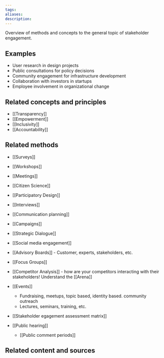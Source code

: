 ```yaml
---
tags: 
aliases: 
description:
---
```

Overview of methods and concepts to the general topic of stakeholder engagement. 

## Examples 
- User research in design projects
- Public consultations for policy decisions
- Community engagement for infrastructure development
- Collaboration with investors in startups
- Employee involvement in organizational change

## Related concepts and principles
- [[Transparency]]
- [[Empowerment]]
- [[Inclusivity]]
- [[Accountability]]

## Related methods
- [[Surveys]]
- [[Workshops]]
- [[Meetings]]
- [[Citizen Science]]
- [[Participatory Design]]
- [[Interviews]]
- [[Communication planning]]
- [[Campaigns]]
- [[Strategic Dialogue]]
- [[Social media engagement]]
- [[Advisory Boards]] - Customer, experts, stakeholders, etc.
- [[Focus Groups]]
- [[Competitor Analysis]] - how are your competitors interacting with their stakeholders! Understand the [[Arena]]
- [[Events]]
	- Fundraising, meetups, topic based, identity based.  community outreach 
	- Lectures, seminars, training, etc.

- [[Stakeholder egagement assessment matrix]]

- [[Public hearing]]
	- [[Public comment periods]]

## Related content and sources
